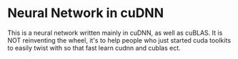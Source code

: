 # Neural Network in cuDNN

This is a neural network written mainly in cuDNN, as well as cuBLAS.
It is NOT reinventing the wheel, it's to help people who just started cuda toolkits to easily twist with so that fast learn cudnn and cublas ect.

